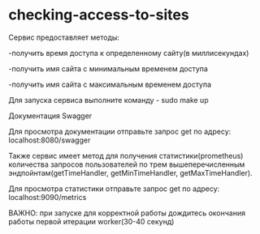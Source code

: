 # checking-access-to-sites


Сервис предоставляет методы:

-получить время доступа к определенному сайту(в миллисекундах) 

-получить имя сайта с минимальным временем доступа

-получить имя сайта с максимальным временем доступа


Для запуска сервиса выполните команду - sudo make up

Документация Swagger

Для просмотра документации отправьте запрос get по адресу: localhost:8080/swagger

Также сервис имеет метод для получения статистики(prometheus) количества запросов пользователей 
по трем вышеперечисленным эндпойнтам(getTimeHandler, getMinTimeHandler, getMaxTimeHandler).

Для просмотра статистики отправьте запрос get по адресу: localhost:9090/metrics


ВАЖНО: при запуске для корректной работы дождитесь окончания работы первой итерации worker(30-40 секунд)
